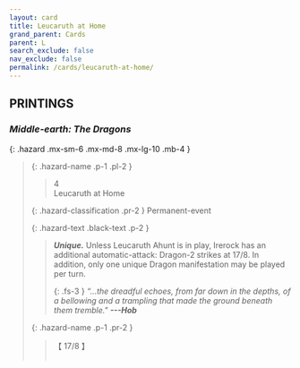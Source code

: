 ```yaml
---
layout: card
title: Leucaruth at Home
grand_parent: Cards
parent: L
search_exclude: false
nav_exclude: false
permalink: /cards/leucaruth-at-home/
---
```


## PRINTINGS


### _Middle-earth: The Dragons_

{: .hazard .mx-sm-6 .mx-md-8 .mx-lg-10 .mb-4 }
> {: .hazard-name .p-1 .pl-2 }
> > <div class="hazard-mp">4</div>
> > <div class="card-name">Leucaruth at Home</div>
>
> {: .hazard-classification .pr-2 }
> Permanent-event
>
> {: .hazard-text .black-text .p-2 }
> > _**Unique.**_ Unless Leucaruth Ahunt is in play, Irerock has an additional automatic-attack: Dragon-2 strikes at 17/8. In addition, only one unique Dragon manifestation may be played per turn. 
> > 
> > {: .fs-3 } 
> > _“...the dreadful echoes, from far down in the depths, of a bellowing and a trampling that made the ground beneath them tremble."_ ***---&#65279;Hob*** 
>
> {: .hazard-name .p-1 .pr-2 }
> > <div class="card-shield">【 17/8 】</div>
> > <div class="card-corruption">&nbsp;</div>
